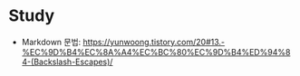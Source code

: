 # Study

* Markdown 문법: <https://yunwoong.tistory.com/20#13.-%EC%9D%B4%EC%8A%A4%EC%BC%80%EC%9D%B4%ED%94%84-(Backslash-Escapes)/>

